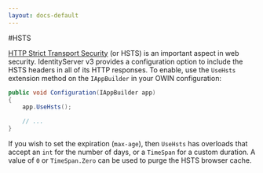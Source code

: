 ```yaml
---
layout: docs-default
---
```


#HSTS

[HTTP Strict Transport Security](http://www.html5rocks.com/en/tutorials/security/transport-layer-security/) (or HSTS) is an important aspect in web security.
IdentityServer v3 provides a configuration option to include the HSTS headers in all of its HTTP responses.
To enable, use the `UseHsts` extension method on the `IAppBuilder` in your OWIN configuration:

```csharp
public void Configuration(IAppBuilder app)
{
    app.UseHsts();

    // ...
}
```

If you wish to set the expiration (`max-age`), then `UseHsts` has overloads that accept an `int` for the number of days,
or a `TimeSpan` for a custom duration. A value of `0` or `TimeSpan.Zero` can be used to purge the HSTS browser cache.
